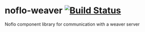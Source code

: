 # noflo-weaver [![Build Status](https://secure.travis-ci.org/gijs/weaver-noflo.png?branch=master)](http://travis-ci.org/gijs/weaver-noflo)

Noflo component library for communication with a weaver server

